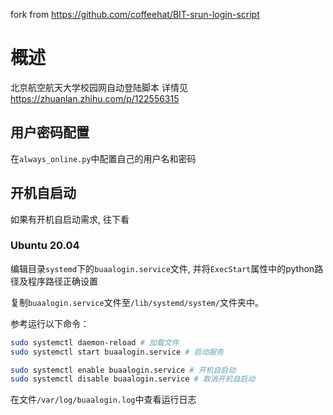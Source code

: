 fork from https://github.com/coffeehat/BIT-srun-login-script

# 概述
北京航空航天大学校园网自动登陆脚本
详情见 https://zhuanlan.zhihu.com/p/122556315

## 用户密码配置

在`always_online.py`中配置自己的用户名和密码

## 开机自启动

如果有开机自启动需求, 往下看

### Ubuntu 20.04

编辑目录`systemd`下的`buaalogin.service`文件, 并将`ExecStart`属性中的python路径及程序路径正确设置

复制`buaalogin.service`文件至`/lib/systemd/system/`文件夹中。

参考运行以下命令：
```bash
sudo systemctl daemon-reload # 加载文件
sudo systemctl start buaalogin.service # 启动服务

sudo systemctl enable buaalogin.service # 开机自启动
sudo systemctl disable buaalogin.service # 取消开机自启动
```

在文件`/var/log/buaalogin.log`中查看运行日志
